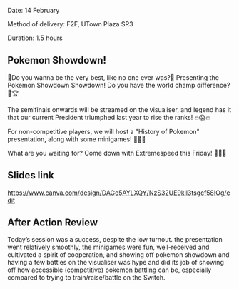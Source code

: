 Date: 14 February

Method of delivery: F2F, UTown Plaza SR3

Duration: 1.5 hours

## Pokemon Showdown!

🎵Do you wanna be the very best, like no one ever was?🎵
Presenting the Pokemon Showdown Showdown! Do you have the world champ difference? 🐺🏆

The semifinals onwards will be streamed on the visualiser, and legend has it that our current President triumphed last year to rise the ranks! 🔥😱🔥

For non-competitive players, we will host a "History of Pokemon" presentation, along with some minigames! 💯💯💯

What are you waiting for? Come down with Extremespeed this Friday! 🐆💨💨


## Slides link
https://www.canva.com/design/DAGe5AYLXQY/NzS32UE9kil3tsgcf58IOg/edit

## After Action Review

Today’s session was a success, despite the low turnout.
the presentation went relatively smoothly, the minigames were fun, well-received and cultivated a spirit of cooperation, and showing off pokemon showdown and having a few battles on the visualiser was hype and did its job of showing off how accessible (competitive) pokemon battling can be, especially compared to trying to train/raise/battle on the Switch.
